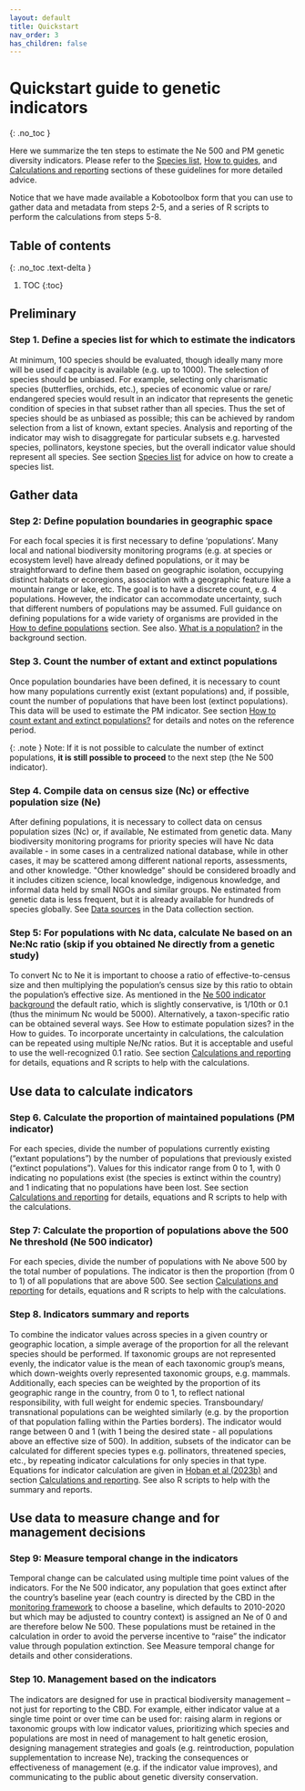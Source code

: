 ```yaml
---
layout: default
title: Quickstart
nav_order: 3
has_children: false
---
```



# Quickstart guide to genetic indicators
{: .no_toc }

Here we summarize the ten steps to estimate the Ne 500 and PM genetic diversity indicators. Please refer to the [Species list](https://github.com/AliciaMstt/guidelines-genetic-diversity-indicators/blob/main/docs/4_Species_list/Species_list.md#species-list), [How to guides](https://github.com/AliciaMstt/guidelines-genetic-diversity-indicators/blob/main/docs/3_Howto_guides_examples/Howto_guides_examples.md#how-to-guides--examples), and [Calculations and reporting](https://github.com/AliciaMstt/guidelines-genetic-diversity-indicators/blob/main/docs/6_Calculations_and_reporting/Calculations_and_reporting.md#calculations-and-reporting) sections of these guidelines for more detailed advice. 

Notice that we have made available a Kobotoolbox form that you can use to gather data and metadata from steps 2-5, and a series of R scripts to perform the calculations from steps 5-8.


## Table of contents
{: .no_toc .text-delta }

1. TOC
{:toc}

## Preliminary

### Step 1. Define a species list for which to estimate the indicators

At minimum, 100 species should be evaluated, though ideally many more will be used if capacity is available (e.g. up to 1000). The selection of species should be unbiased.  For example, selecting only charismatic species (butterflies, orchids, etc.), species of economic value or rare/ endangered species would result in an indicator that represents the genetic condition of species in that subset rather than all species. Thus the set of species should be as unbiased as possible; this can be achieved by random selection from a list of known, extant species. Analysis and reporting of the indicator may wish to disaggregate for particular subsets e.g. harvested species, pollinators, keystone species, but the overall indicator value should represent all species. See section [Species list](https://aliciamstt.github.io/guidelines-genetic-diversity-indicators/docs/4_Species_list/Species_list.html#species-list) for advice on how to create a species list.

## Gather data

### Step 2: Define population boundaries in geographic space

For each focal species it is first necessary to define ‘populations’. Many local and national biodiversity monitoring programs (e.g. at species or ecosystem level) have already defined populations, or it may be straightforward to define them based on geographic isolation, occupying distinct habitats or ecoregions, association with a geographic feature like a mountain range or lake, etc. The goal is to have a discrete count, e.g. 4 populations. However, the indicator can accommodate uncertainty, such that different numbers of populations may be assumed. Full guidance on defining populations for a wide variety of organisms are provided in the [How to define populations](https://aliciamstt.github.io/guidelines-genetic-diversity-indicators/docs/3_Howto_guides_examples/Howto_define_populations.html#how-to-define-populations) section. See also. [What is a population?](https://aliciamstt.github.io/guidelines-genetic-diversity-indicators/docs/2_Theoretical_background/What-is-a-population.html#what-is-a-population-a-first-simple-answer) in the background section.

### Step 3. Count the number of extant and extinct populations

Once population boundaries have been defined, it is necessary to count how many populations currently exist (extant populations) and, if possible, count the number of populations that have been lost (extinct populations). This data will be used to estimate the PM indicator. See section [How to count extant and extinct populations?](https://aliciamstt.github.io/guidelines-genetic-diversity-indicators/docs/3_Howto_guides_examples/Extinct_extant_populations.html#extinct-and-extant-populations) for details and notes on the reference period.

{: .note } 
Note: If it is not possible to calculate the number of extinct populations, **it is still possible to proceed** to the next step (the Ne 500 indicator). 

### Step 4. Compile data on census size (Nc) or effective population size (Ne)

After defining populations, it is necessary to collect data on census population sizes (Nc) or, if available, Ne estimated from genetic data. Many biodiversity monitoring programs for priority species will have Nc data available - in some cases in a centralized national database, while in other cases, it may be scattered among different national reports, assessments, and other knowledge. "Other knowledge" should be considered broadly and it includes citizen science, local knowledge, indigenous knowledge, and informal data held by small NGOs and similar groups. Ne estimated from genetic data is less frequent, but it is already available for hundreds of species globally. See [Data sources]() in the Data collection section.


### Step 5: For populations with Nc data, calculate Ne based on an Ne:Nc ratio (skip if you obtained Ne directly from a genetic study)

To convert Nc to Ne it is important to choose a ratio of effective-to-census size and then multiplying the population’s census size by this ratio to obtain the population’s effective size. As mentioned in the [Ne 500 indicator background](https://github.com/AliciaMstt/guidelines-genetic-diversity-indicators/blob/main/docs/2_Theoretical_background/Ne-500.md#ne-500-indicator) the default ratio, which is slightly conservative, is 1/10th or 0.1 (thus the minimum Nc would be 5000). Alternatively, a taxon-specific ratio can be obtained several ways. See How to estimate population sizes? in the How to guides. To incorporate uncertainty in calculations, the calculation can be repeated using multiple Ne/Nc ratios.  But it is acceptable and useful to use the well-recognized 0.1 ratio. See section [Calculations and reporting](https://github.com/AliciaMstt/guidelines-genetic-diversity-indicators/blob/main/docs/6_Calculations_and_reporting/Calculations_and_reporting.md#calculations-and-reporting) for details, equations and R scripts to help with the calculations.


## Use data to calculate indicators

### Step 6. Calculate the proportion of maintained populations (PM indicator)

For each species, divide the number of populations currently existing (“extant populations”) by the number of populations that previously existed (“extinct populations”). Values for this indicator range from 0 to 1, with 0 indicating no populations exist (the species is extinct within the country) and 1 indicating that no populations have been lost. See section [Calculations and reporting](https://github.com/AliciaMstt/guidelines-genetic-diversity-indicators/blob/main/docs/6_Calculations_and_reporting/Calculations_and_reporting.md#calculations-and-reporting) for details, equations and R scripts to help with the calculations.

### Step 7: Calculate the proportion of populations above the 500 Ne threshold (Ne 500 indicator)

For each species, divide the number of populations with Ne above 500 by the total number of populations. The indicator is then the proportion (from 0 to 1) of all populations that are above 500. See section [Calculations and reporting](https://github.com/AliciaMstt/guidelines-genetic-diversity-indicators/blob/main/docs/6_Calculations_and_reporting/Calculations_and_reporting.md#calculations-and-reporting) for details, equations and R scripts to help with the calculations.

### Step 8. Indicators summary and reports
 
To combine the indicator values across species in a given country or geographic location, a simple average of the proportion for all the relevant species should be performed. If taxonomic groups are not represented evenly, the indicator value is the mean of each taxonomic group’s means, which down-weights overly represented taxonomic groups, e.g. mammals. Additionally, each species can be weighted by the proportion of its geographic range in the country, from 0 to 1, to reflect national responsibility, with full weight for endemic species. Transboundary/ transnational populations can be weighted similarly (e.g. by the proportion of that population falling within the Parties borders). The indicator would range between 0 and 1 (with 1 being the desired state - all populations above an effective size of 500). In addition, subsets of the indicator can be calculated for different species types e.g. pollinators, threatened species, etc., by repeating indicator calculations for only species in that type. Equations for indicator calculation are given in [Hoban et al (2023b)](https://doi.org/10.1111/conl.12953) and section [Calculations and reporting](https://github.com/AliciaMstt/guidelines-genetic-diversity-indicators/blob/main/docs/6_Calculations_and_reporting/Calculations_and_reporting.md#calculations-and-reporting). See also R scripts to help with the summary and reports.

## Use data to measure change and for management decisions

### Step 9: Measure temporal change in the indicators  

Temporal change can be calculated using multiple time point values of the indicators. For the Ne 500 indicator, any population that goes extinct after the country’s baseline year (each country is directed by the CBD in the [monitoring framework](https://www.cbd.int/doc/decisions/cop-15/cop-15-dec-05-en.pdf) to choose a baseline, which defaults to 2010-2020 but which may be adjusted to country context) is assigned an Ne of 0 and are therefore below Ne 500. These populations must be retained in the calculation in order to avoid the perverse incentive to “raise” the indicator value through population extinction. See Measure temporal change for details and other considerations.

### Step 10. Management based on the indicators

The indicators are designed for use in practical biodiversity management – not just for reporting to the CBD.  For example, either indicator value at a single time point or over time can be used for: raising alarm in regions or taxonomic groups with low indicator values, prioritizing which species and populations are most in need of management to halt genetic erosion, designing management strategies and goals (e.g. reintroduction, population supplementation to increase Ne), tracking the consequences or effectiveness of management (e.g. if the indicator value improves), and communicating to the public about genetic diversity conservation. 
